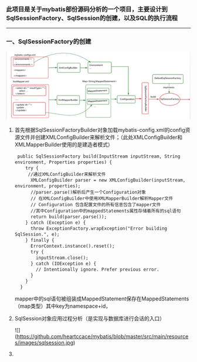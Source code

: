 ### 此项目是关于mybatis部份源码分析的一个项目，主要设计到SqlSessionFactory、SqlSession的创建，以及SQL的执行流程

------------------------------------------------------------------------------------------

### 一、SqlSessionFactory的创建

![](https://github.com/heartccace/mybatis/blob/master/src/main/resources/images/sqlSessionFactory创建.jpg)

1. 首先根据SqlSessionFactoryBuilder对象加载mybatis-config.xml的config资源文件并创建XMLConfigBuilder来解析文件；（此处XMLConfigBuilder和XMLMapperBuilder使用的是建造者模式）

   ```
    public SqlSessionFactory build(InputStream inputStream, String environment, Properties properties) {
       try {
        //通过XMLConfigBuilder来解析文件
         XMLConfigBuilder parser = new XMLConfigBuilder(inputStream, environment, properties);
         //parser.parse()解析后产生一个Configuration对象
         // 在XMLConfigBuilder中使用XMLMapperBuilder解析Mapper文件
         // Configuration 包含配置文件的所有信息包含了mapper文件
         //其中Configuration中的mappedStatements属性存储着所有的sql语句
         return build(parser.parse());
       } catch (Exception e) {
         throw ExceptionFactory.wrapException("Error building SqlSession.", e);
       } finally {
         ErrorContext.instance().reset();
         try {
           inputStream.close();
         } catch (IOException e) {
           // Intentionally ignore. Prefer previous error.
         }
       }
     }
   ```

   mapper中的sql语句被组装成MappedStatement保存在MappedStatements（map类型）其中key为namespace+id，

   

2. SqlSession对象应用过程分析（是实现与数据库进行会话的入口）

   ![] (https://github.com/heartccace/mybatis/blob/master/src/main/resources/images/sqlsession.jpg)

3. 